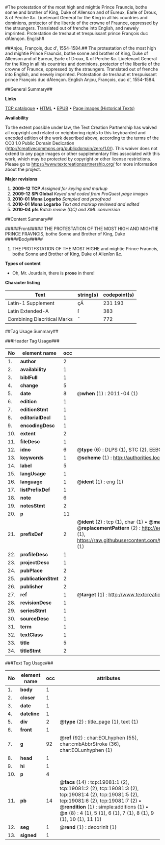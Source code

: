 #The protestation of the most high and mightie Prince Frauncis, bothe sonne and brother of King, Duke of Allenson and of Eureux, Earle of Droux, & of Perche &c. Liuetenant General for the King in all his countries and dominions, protector of the libertie of the crowne of Fraunce, oppressed by the straungers. Translated out of frenche into English, and newely imprinted. Protestation de treshaut et trespuissant prince François duc dÁlençon. English#

##Anjou, François, duc d', 1554-1584.##
The protestation of the most high and mightie Prince Frauncis, bothe sonne and brother of King, Duke of Allenson and of Eureux, Earle of Droux, & of Perche &c. Liuetenant General for the King in all his countries and dominions, protector of the libertie of the crowne of Fraunce, oppressed by the straungers. Translated out of frenche into English, and newely imprinted.
Protestation de treshaut et trespuissant prince François duc dÁlençon. English
Anjou, François, duc d', 1554-1584.

##General Summary##

**Links**

[TCP catalogue](http://www.ota.ox.ac.uk/tcp/)  • 
[HTML](http://tei.it.ox.ac.uk/tcp/Texts-HTML/free/A01/A01197.html)  • 
[EPUB](http://tei.it.ox.ac.uk/tcp/Texts-EPUB/free/A01/A01197.epub) • 
[Page images (Historical Texts)](https://historicaltexts.jisc.ac.uk/eebo-99853687e)

**Availability**

To the extent possible under law, the Text Creation Partnership has waived all copyright and related or neighboring rights to this keyboarded and encoded edition of the work described above, according to the terms of the CC0 1.0 Public Domain Dedication (http://creativecommons.org/publicdomain/zero/1.0/). This waiver does not extend to any page images or other supplementary files associated with this work, which may be protected by copyright or other license restrictions. Please go to https://www.textcreationpartnership.org/ for more information about the project.

**Major revisions**

1. __2009-12__ __TCP__ *Assigned for keying and markup*
1. __2009-12__ __SPi Global__ *Keyed and coded from ProQuest page images*
1. __2010-01__ __Mona Logarbo__ *Sampled and proofread*
1. __2010-01__ __Mona Logarbo__ *Text and markup reviewed and edited*
1. __2010-04__ __pfs__ *Batch review (QC) and XML conversion*

##Content Summary##

#####Front#####
THE PROTESTATION OF THE MOST HIGH AND MIGHTIE PRINCE FRAVNCIS, bothe Sonne and Brother of King, Duke
#####Body#####

1. THE PROTFSTATION OF THE MOST HIGHE and mightie Prince Frauncis, bothe Sonne and Brother of King, Duke of Allenſon &c.

**Types of content**

  * Oh, Mr. Jourdain, there is **prose** in there!

**Character listing**


|Text|string(s)|codepoint(s)|
|---|---|---|
|Latin-1 Supplement|çÁ|231 193|
|Latin Extended-A|ſ|383|
|Combining             Diacritical Marks|̄|772|

##Tag Usage Summary##

###Header Tag Usage###

|No|element name|occ|attributes|
|---|---|---|---|
|1.|__author__|2||
|2.|__availability__|1||
|3.|__biblFull__|1||
|4.|__change__|5||
|5.|__date__|8| @__when__ (1) : 2011-04 (1)|
|6.|__edition__|1||
|7.|__editionStmt__|1||
|8.|__editorialDecl__|1||
|9.|__encodingDesc__|1||
|10.|__extent__|2||
|11.|__fileDesc__|1||
|12.|__idno__|6| @__type__ (6) : DLPS (1), STC (2), EEBO-CITATION (1), PROQUEST (1), VID (1)|
|13.|__keywords__|1| @__scheme__ (1) : http://authorities.loc.gov/ (1)|
|14.|__label__|5||
|15.|__langUsage__|1||
|16.|__language__|1| @__ident__ (1) : eng (1)|
|17.|__listPrefixDef__|1||
|18.|__note__|6||
|19.|__notesStmt__|2||
|20.|__p__|11||
|21.|__prefixDef__|2| @__ident__ (2) : tcp (1), char (1)  •  @__matchPattern__ (2) : ([0-9\-]+):([0-9IVX]+) (1), (.+) (1)  •  @__replacementPattern__ (2) : http://eebo.chadwyck.com/downloadtiff?vid=$1&page=$2 (1), https://raw.githubusercontent.com/textcreationpartnership/Texts/master/tcpchars.xml#$1 (1)|
|22.|__profileDesc__|1||
|23.|__projectDesc__|1||
|24.|__pubPlace__|2||
|25.|__publicationStmt__|2||
|26.|__publisher__|2||
|27.|__ref__|1| @__target__ (1) : http://www.textcreationpartnership.org/docs/. (1)|
|28.|__revisionDesc__|1||
|29.|__seriesStmt__|1||
|30.|__sourceDesc__|1||
|31.|__term__|1||
|32.|__textClass__|1||
|33.|__title__|5||
|34.|__titleStmt__|2||


###Text Tag Usage###

|No|element name|occ|attributes|
|---|---|---|---|
|1.|__body__|1||
|2.|__closer__|1||
|3.|__date__|1||
|4.|__dateline__|1||
|5.|__div__|2| @__type__ (2) : title_page (1), text (1)|
|6.|__front__|1||
|7.|__g__|92| @__ref__ (92) : char:EOLhyphen (55), char:cmbAbbrStroke (36), char:EOLunhyphen (1)|
|8.|__head__|1||
|9.|__hi__|1||
|10.|__p__|4||
|11.|__pb__|14| @__facs__ (14) : tcp:19081:1 (2), tcp:19081:2 (2), tcp:19081:3 (2), tcp:19081:4 (2), tcp:19081:5 (2), tcp:19081:6 (2), tcp:19081:7 (2)  •  @__rendition__ (1) : simple:additions (1)  •  @__n__ (8) : 4 (1), 5 (1), 6 (1), 7 (1), 8 (1), 9 (1), 10 (1), 11 (1)|
|12.|__seg__|1| @__rend__ (1) : decorInit (1)|
|13.|__signed__|1||
